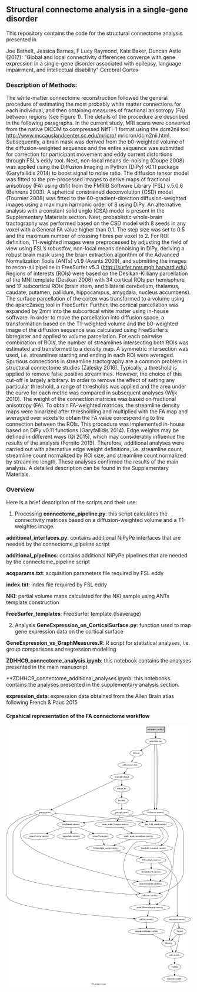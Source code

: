 
## Structural connectome analysis in a single-gene disorder

This repository contains the code for the structural connectome analysis presented in

Joe Bathelt, Jessica Barnes, F Lucy Raymond, Kate Baker, Duncan Astle (2017): "Global and local connectivity differences converge with gene expression in a single-gene disorder associated with epilepsy, language impairment, and intellectual disability" Cerebral Cortex


### Description of Methods:
The white-matter connectome reconstruction followed the general procedure of estimating the most probably white matter connections for each individual, and then obtaining measures of fractional anisotropy (FA) between regions (see Figure 1). The details of the procedure are described in the following paragraphs.
In the current study, MRI scans were converted from the native DICOM to compressed NIfTI-1 format using the dcm2nii tool http://www.mccauslandcenter.sc.edu/mricro/
mricron/dcm2nii.html. Subsequently, a brain mask was derived from the b0-weighted volume of the diffusion-weighted sequence and the entire sequence was submitted for correction for participant movement and eddy current distortions through FSL’s eddy tool. Next, non-local means de-noising (Coupe 2008) was applied using the Diffusion Imaging in Python (DiPy) v0.11 package (Garyfallidis 2014) to boost signal to noise ratio. The diffusion tensor model was fitted to the pre-processed images to derive maps of fractional anisotropy (FA) using dtifit from the FMRIB Software Library (FSL) v.5.0.6 (Behrens 2003). A spherical constrained deconvolution (CSD) model (Tournier 2008) was fitted to the 60-gradient-direction diffusion-weighted images using a maximum harmonic order of 8 using DiPy. An alternative analysis with a constant solid angle (CSA) model is present in the Supplementary Materials section. Next, probablistic whole-brain tractography was performed based on the CSD model with 8 seeds in any voxel with a General FA value higher than 0.1. The step size was set to 0.5 and the maximum number of crossing fibres per voxel to 2.
For ROI definition, T1-weighted images were preprocessed by adjusting the field of view using FSL’s robustfov, non-local means denoising in DiPy, deriving a robust brain mask using the brain extraction algorithm of the Advanced Normalization Tools (ANTs) v1.9 (Avants 2009), and submitting the images to recon-all pipeline in FreeSurfer v5.3 (http://surfer.nmr.mgh.harvard.edu). Regions of interests (ROIs) were based on the Desikan-Killiany parcellation of the MNI template (Desikan 2006) with 34 cortical ROIs per hemisphere and 17 subcortical ROIs (brain stem, and bilateral cerebellum, thalamus, caudate, putamen, pallidum, hippocampus, amygdala, nucleus accumbens). The surface parcellation of the cortex was transformed to a volume using the aparc2aseg tool in FreeSurfer. Further, the cortical parcellation was expanded by 2mm into the subcortical white matter using in-house software. In order to move the parcellation into diffusion space, a transformation based on the T1-weighted volume and the b0-weighted image of the diffusion sequence was calculated using FreeSurfer’s bbregister and applied to volume parcellation.
For each pairwise combination of ROIs, the number of streamlines intersecting both ROIs was estimated and transformed to a density map. A symmetric intersection was used, i.e. streamlines starting and ending in each ROI were averaged. Spurious connections in streamline tractography are a common problem in structural connectome studies (Zalesky 2016). Typically, a threshold is applied to remove false positive streamlines. However, the choice of this cut-off is largely arbitrary. In order to remove the effect of setting any particular threshold, a range of thresholds was applied and the area under the curve for each metric was compared in subsequent analyses (Wijk 2010).
The weight of the connection matrices was based on fractional anisotropy (FA). To obtain FA-weighted matrices, the streamline density maps were binarized after thresholding and multiplied with the FA map and averaged over voxels to obtain the FA value corresponding to the connection between the ROIs. This procedure was implemented in-house based on DiPy v0.11 functions (Garyfallidis 2014). Edge weights may be defined in different ways (Qi 2015), which may considerably influence the results of the analysis (Fornito 2013). Therefore, additional analyses were carried out with alternative edge weight definitions, i.e. streamline count, streamline count normalized by ROI size, and streamline count normalized by streamline length. These analyses confirmed the results of the main analysis. A detailed description can be found in the Supplementary Materials.


### Overview
Here is a brief description of the scripts and their use:

1. Processing
**connectome_pipeline.py**: this script calculates the connectivity matrices based on a diffusion-weighted volume and a T1-weightes image.

**additional_interfaces.py**: contains additional NiPyPe interfaces that are needed by the connectome_pipeline script

**additional_pipelines**: contains additional NiPyPe pipelines that are needed by the connectome_pipeline script

**acqparams.txt**: acquisition parameters file required by FSL eddy

**index.txt**: index file required by FSL eddy

**NKI**: partial volume maps calculated for the NKI sample using ANTs template construction

**FreeSurfer_templates**: FreeSurfer template (fsaverage)


2. Analysis
**GeneExpression_on_CorticalSurface.py**: function used to map gene expression data on the cortical surface

**GeneExpression_vs_GraphMeasures.R**: R script for statistical analyses, i.e. group comparisons and regression modelling

**ZDHHC9_connectome_analysis.ipynb**: this notebook contains the analyses presented in the main manuscript

**ZDHHC9_connectome_additional_analyses.ipynb: this notebooks contains the analyses presented in the supplementary analysis section.

**expression_data**: expression data obtained from the Allen Brain atlas following French & Paus 2015

#### Grpahical representation of the FA connectome workflow
![connectome pipeline](graph.dot.png)

